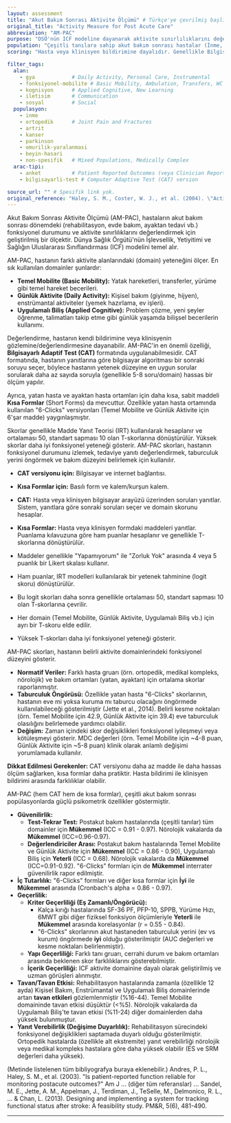 ```yaml
---
layout: assessment
title: "Akut Bakım Sonrası Aktivite Ölçümü" # Türkçe'ye çevrilmiş başlık
original_title: "Activity Measure for Post Acute Care"
abbreviation: "AM-PAC"
purpose: "DSÖ'nün ICF modeline dayanarak aktivite sınırlılıklarını değerlendirir. Farklı alanlardaki (örn. Temel Mobilite, Günlük Aktivite, Uygulamalı Biliş) fonksiyonel durumu ölçer."
population: "Çeşitli tanılara sahip akut bakım sonrası hastalar (İnme, Ortopedik durumlar - kalça kırığı vb., TBI, Medikal kompleks hastalar, Kanser, Parkinson, SCI, Artrit)."
scoring: "Hasta veya klinisyen bildirimine dayalıdır. Genellikle Bilgisayarlı Adaptif Test (CAT) veya kısa formlar (Inpatient Short Forms - '6 Clicks', Outpatient Short Forms) kullanılır. Farklı aktivite domainleri (Temel Mobilite, Günlük Aktivite, Uygulamalı Biliş vb.) için ayrı skorlar üretir. Skorlar genellikle ortalaması 50, standart sapması 10 olan T-skorlarına dönüştürülür."

filter_tags:
  alan:
    - gya            # Daily Activity, Personal Care, Instrumental
    - fonksiyonel-mobilite # Basic Mobility, Ambulation, Transfers, WC Skills
    - kognisyon      # Applied Cognitive, New Learning
    - iletisim       # Communication
    - sosyal         # Social
  populasyon:
    - inme
    - ortopedik      # Joint Pain and Fractures
    - artrit
    - kanser
    - parkinson
    - omurilik-yaralanmasi
    - beyin-hasari
    - non-spesifik   # Mixed Populations, Medically Complex
  arac-tipi:
    - anket          # Patient Reported Outcomes (veya Clinician Reported)
    - bilgisayarli-test # Computer Adaptive Test (CAT) version

source_url: "" # Spesifik link yok.
original_reference: "Haley, S. M., Coster, W. J., et al. (2004). \"Activity outcome measurement for postacute care.\" Med Care 42(1 Suppl): I49-61." # Geliştirme makalesi.
---
```





Akut Bakım Sonrası Aktivite Ölçümü (AM-PAC), hastaların akut bakım sonrası dönemdeki (rehabilitasyon, evde bakım, ayaktan tedavi vb.) fonksiyonel durumunu ve aktivite sınırlılıklarını değerlendirmek için geliştirilmiş bir ölçektir. Dünya Sağlık Örgütü'nün İşlevsellik, Yetiyitimi ve Sağlığın Uluslararası Sınıflandırması (ICF) modelini temel alır.

AM-PAC, hastanın farklı aktivite alanlarındaki (domain) yeteneğini ölçer. En sık kullanılan domainler şunlardır:
*   **Temel Mobilite (Basic Mobility):** Yatak hareketleri, transferler, yürüme gibi temel hareket becerileri.
*   **Günlük Aktivite (Daily Activity):** Kişisel bakım (giyinme, hijyen), enstrümantal aktiviteler (yemek hazırlama, ev işleri).
*   **Uygulamalı Biliş (Applied Cognitive):** Problem çözme, yeni şeyler öğrenme, talimatları takip etme gibi günlük yaşamda bilişsel becerilerin kullanımı.

Değerlendirme, hastanın kendi bildirimine veya klinisyenin gözlemine/değerlendirmesine dayanabilir. AM-PAC'in en önemli özelliği, **Bilgisayarlı Adaptif Test (CAT)** formatında uygulanabilmesidir. CAT formatında, hastanın yanıtlarına göre bilgisayar algoritması bir sonraki soruyu seçer, böylece hastanın yetenek düzeyine en uygun sorular sorularak daha az sayıda soruyla (genellikle 5-8 soru/domain) hassas bir ölçüm yapılır.

Ayrıca, yatan hasta ve ayaktan hasta ortamları için daha kısa, sabit maddeli **Kısa Formlar** (Short Forms) da mevcuttur. Özellikle yatan hasta ortamında kullanılan "6-Clicks" versiyonları (Temel Mobilite ve Günlük Aktivite için 6'şar madde) yaygınlaşmıştır.

Skorlar genellikle Madde Yanıt Teorisi (IRT) kullanılarak hesaplanır ve ortalaması 50, standart sapması 10 olan T-skorlarına dönüştürülür. Yüksek skorlar daha iyi fonksiyonel yeteneği gösterir. AM-PAC skorları, hastanın fonksiyonel durumunu izlemek, tedaviye yanıtı değerlendirmek, taburculuk yerini öngörmek ve bakım düzeyini belirlemek için kullanılır.


*   **CAT versiyonu için:** Bilgisayar ve internet bağlantısı.
*   **Kısa Formlar için:** Basılı form ve kalem/kurşun kalem.


*   **CAT:** Hasta veya klinisyen bilgisayar arayüzü üzerinden soruları yanıtlar. Sistem, yanıtlara göre sonraki soruları seçer ve domain skorunu hesaplar.
*   **Kısa Formlar:** Hasta veya klinisyen formdaki maddeleri yanıtlar. Puanlama kılavuzuna göre ham puanlar hesaplanır ve genellikle T-skorlarına dönüştürülür.


*   Maddeler genellikle "Yapamıyorum" ile "Zorluk Yok" arasında 4 veya 5 puanlık bir Likert skalası kullanır.
*   Ham puanlar, IRT modelleri kullanılarak bir yetenek tahminine (logit skoru) dönüştürülür.
*   Bu logit skorları daha sonra genellikle ortalaması 50, standart sapması 10 olan T-skorlarına çevrilir.
*   Her domain (Temel Mobilite, Günlük Aktivite, Uygulamalı Biliş vb.) için ayrı bir T-skoru elde edilir.
*   Yüksek T-skorları daha iyi fonksiyonel yeteneği gösterir.


AM-PAC skorları, hastanın belirli aktivite domainlerindeki fonksiyonel düzeyini gösterir.
*   **Normatif Veriler:** Farklı hasta gruarı (örn. ortopedik, medikal kompleks, nörolojik) ve bakım ortamları (yatan, ayaktan) için ortalama skorlar raporlanmıştır.
*   **Taburculuk Öngörüsü:** Özellikle yatan hasta "6-Clicks" skorlarının, hastanın eve mi yoksa kuruma mı taburcu olacağını öngörmede kullanılabileceği gösterilmiştir (Jette et al., 2014). Belirli kesme noktaları (örn. Temel Mobilite için 42.9, Günlük Aktivite için 39.4) eve taburculuk olasılığını belirlemede yardımcı olabilir.
*   **Değişim:** Zaman içindeki skor değişiklikleri fonksiyonel iyileşmeyi veya kötüleşmeyi gösterir. MDC değerleri (örn. Temel Mobilite için ~4-8 puan, Günlük Aktivite için ~5-8 puan) klinik olarak anlamlı değişimi yorumlamada kullanılır.

**Dikkat Edilmesi Gerekenler:** CAT versiyonu daha az madde ile daha hassas ölçüm sağlarken, kısa formlar daha pratiktir. Hasta bildirimi ile klinisyen bildirimi arasında farklılıklar olabilir.


AM-PAC (hem CAT hem de kısa formlar), çeşitli akut bakım sonrası popülasyonlarda güçlü psikometrik özellikler göstermiştir.

*   **Güvenilirlik:**
    *   **Test-Tekrar Test:** Postakut bakım hastalarında (çeşitli tanılar) tüm domainler için **Mükemmel** (ICC = 0.91 - 0.97). Nörolojik vakalarda da **Mükemmel** (ICC=0.96-0.97).
    *   **Değerlendiriciler Arası:** Postakut bakım hastalarında Temel Mobilite ve Günlük Aktivite için **Mükemmel** (ICC = 0.86 - 0.90), Uygulamalı Biliş için **Yeterli** (ICC = 0.68). Nörolojik vakalarda da **Mükemmel** (ICC=0.91-0.92). "6-Clicks" formları için de **Mükemmel** interrater güvenilirlik rapor edilmiştir.
*   **İç Tutarlılık:** "6-Clicks" formları ve diğer kısa formlar için **İyi** ile **Mükemmel** arasında (Cronbach's alpha = 0.86 - 0.97).
*   **Geçerlilik:**
    *   **Kriter Geçerliliği (Eş Zamanlı/Öngörücü):**
        *   Kalça kırığı hastalarında SF-36 PF, PFP-10, SPPB, Yürüme Hızı, 6MWT gibi diğer fiziksel fonksiyon ölçümleriyle **Yeterli** ile **Mükemmel** arasında korelasyonlar (r = 0.55 - 0.84).
        *   "6-Clicks" skorlarının akut hastaneden taburculuk yerini (ev vs kurum) öngörmede **iyi** olduğu gösterilmiştir (AUC değerleri ve kesme noktaları belirlenmiştir).
    *   **Yapı Geçerliliği:** Farklı tanı gruarı, cerrahi durum ve bakım ortamları arasında beklenen skor farklılıklarını gösterebilmiştir.
    *   **İçerik Geçerliliği:** ICF aktivite domainine dayalı olarak geliştirilmiş ve uzman görüşleri alınmıştır.
*   **Tavan/Tavan Etkisi:** Rehabilitasyon hastalarında zamanla (özellikle 12 ayda) Kişisel Bakım, Enstrümantal ve Uygulamalı Biliş domainlerinde artan **tavan etkileri** gözlemlenmiştir (%16-44). Temel Mobilite domaininde tavan etkisi düşüktür (<%5). Nörolojik vakalarda da Uygulamalı Biliş'te tavan etkisi (%11-24) diğer domainlerden daha yüksek bulunmuştur.
*   **Yanıt Verebilirlik (Değişime Duyarlılık):** Rehabilitasyon sürecindeki fonksiyonel değişiklikleri saptamada duyarlı olduğu gösterilmiştir. Ortopedik hastalarda (özellikle alt ekstremite) yanıt verebilirliği nörolojik veya medikal kompleks hastalara göre daha yüksek olabilir (ES ve SRM değerleri daha yüksek).


(Metinde listelenen tüm bibliyografya buraya eklenebilir.)
Andres, P. L., Haley, S. M., et al. (2003). "Is patient-reported function reliable for monitoring postacute outcomes?" Am J
... (diğer tüm referanslar) ...
Sandel, M. E., Jette, A. M., Appelman, J., Terdiman, J., TeSelle, M., Delmonico, R. L., ... & Chan, L. (2013). Designing and implementing a system for tracking functional status after stroke: A feasibility study. PM&R, 5(6), 481-490.

---